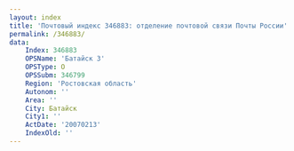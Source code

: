 ```yaml
---
layout: index
title: 'Почтовый индекс 346883: отделение почтовой связи Почты России'
permalink: /346883/
data:
    Index: 346883
    OPSName: 'Батайск 3'
    OPSType: О
    OPSSubm: 346799
    Region: 'Ростовская область'
    Autonom: ''
    Area: ''
    City: Батайск
    City1: ''
    ActDate: '20070213'
    IndexOld: ''
---
```

